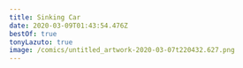 ```yaml
---
title: Sinking Car
date: 2020-03-09T01:43:54.476Z
bestOf: true
tonyLazuto: true
image: /comics/untitled_artwork-2020-03-07t220432.627.png
---
```

